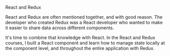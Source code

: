 React and Redux

React and Redux are often mentioned together, and with good reason. The developer who created Redux was a React developer who wanted to make it easier to share data across different components.

It's time to combine that knowledge with React. In the React and Redux courses, I built a React component and learn how to manage state locally at the component level, and throughout the entire application with Redux.
